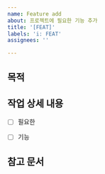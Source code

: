 ```yaml
---
name: Feature add
about: 프로젝트에 필요한 기능 추가
title: '[FEAT]'
labels: 'i: FEAT'
assignees: ''

---
```

## **목적**


## **작업 상세 내용**
- [ ] 필요한 
- [ ] 기능


## **참고 문서**